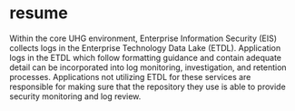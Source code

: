 # resume

Within the core UHG environment, Enterprise Information Security (EIS) collects logs in the Enterprise Technology Data Lake (ETDL). Application logs in the ETDL which follow formatting guidance and contain adequate detail can be incorporated into log monitoring, investigation, and retention processes. Applications not utilizing ETDL for these services are responsible for making sure that the repository they use is able to provide security monitoring and log review.

